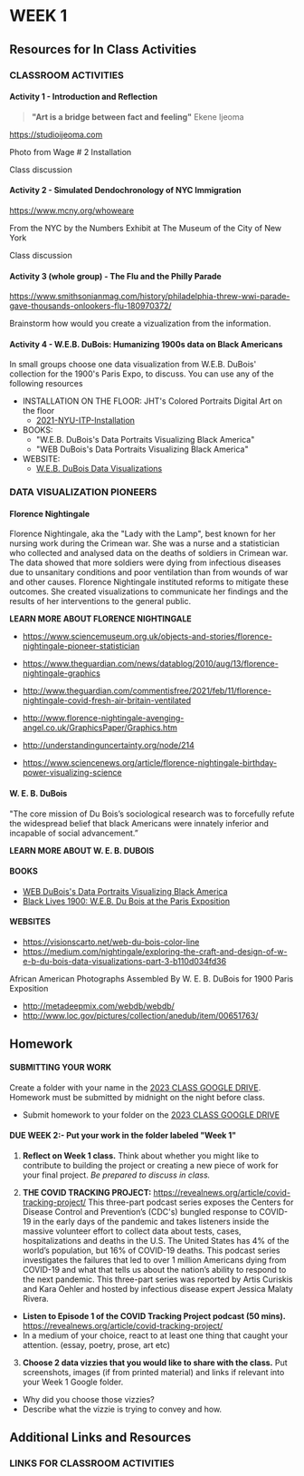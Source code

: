 # WEEK 1

## Resources for In Class Activities

### CLASSROOM ACTIVITIES

#### Activity 1 - Introduction and Reflection

> **"Art is a bridge between fact and feeling"**
> Ekene Ijeoma

https://studioijeoma.com

Photo from Wage # 2 Installation

Class discussion

#### Activity 2 - Simulated Dendochronology of NYC Immigration

https://www.mcny.org/whoweare

From the NYC by the Numbers Exhibit at The Museum of the City of New York

Class discussion

#### Activity 3 (whole group) - The Flu and the Philly Parade

https://www.smithsonianmag.com/history/philadelphia-threw-wwi-parade-gave-thousands-onlookers-flu-180970372/

Brainstorm how would you create a vizualization from the information.

#### Activity 4 - W.E.B. DuBois: Humanizing 1900s data on Black Americans

In small groups choose one data visualization from W.E.B. DuBois' collection for the 1900's Paris Expo, to discuss. You can use any of the following resources

- INSTALLATION ON THE FLOOR: JHT's Colored Portraits Digital Art on the floor
  - [2021-NYU-ITP-Installation](https://jht1493.github.io/2021-NYU-ITP-Installation/colored.html)
- BOOKS:
  - "W.E.B. DuBois's Data Portraits Visualizing Black America"
  - "WEB DuBois's Data Portraits Visualizing Black America"
- WEBSITE:
  - [W.E.B. DuBois Data Visualizations](http://metadeepmix.com/webdb/webdb/)

### DATA VISUALIZATION PIONEERS

#### Florence Nightingale

Florence Nightingale, aka the "Lady with the Lamp", best known for her nursing work during the Crimean war. She was a nurse and a statistician who collected and analysed data on the deaths of soldiers in Crimean war. The data showed that more soldiers were dying from infectious diseases due to unsanitary conditions and poor ventilation than from wounds of war and other causes. Florence Nightingale instituted reforms to mitigate these outcomes. She created visualizations to communicate her findings and the results of her interventions to the general public.

**LEARN MORE ABOUT FLORENCE NIGHTINGALE**

- https://www.sciencemuseum.org.uk/objects-and-stories/florence-nightingale-pioneer-statistician
- https://www.theguardian.com/news/datablog/2010/aug/13/florence-nightingale-graphics

- http://www.theguardian.com/commentisfree/2021/feb/11/florence-nightingale-covid-fresh-air-britain-ventilated
- http://www.florence-nightingale-avenging-angel.co.uk/GraphicsPaper/Graphics.htm
- http://understandinguncertainty.org/node/214
- https://www.sciencenews.org/article/florence-nightingale-birthday-power-visualizing-science

#### W. E. B. DuBois

"The core mission of Du Bois’s sociological research was to forcefully refute the widespread belief that black Americans were innately inferior and incapable of social advancement.”

**LEARN MORE ABOUT W. E. B. DUBOIS**

#### BOOKS

- [WEB DuBois's Data Portraits Visualizing Black America](https://www.amazon.com/W-Boiss-Data-Portraits-Visualizing/dp/1616897066/ref=sr_1_1_sspa?crid=2UOK152V8MZKH&keywords=web+dubois+data+portraits&qid=1644337640&s=books&sprefix=WEB+dubois+data+p%2Cstripbooks%2C63&sr=1-1-spons&psc=1&spLa=ZW5jcnlwdGVkUXVhbGlmaWVyPUFHQlhERFc3UjgySDImZW5jcnlwdGVkSWQ9QTA1NDE0NTRGWVBQTEJKQVBYSEgmZW5jcnlwdGVkQWRJZD1BMDUwNjQyNDJHWDdOWjZBMTJQVDUmd2lkZ2V0TmFtZT1zcF9hdGYmYWN0aW9uPWNsaWNrUmVkaXJlY3QmZG9Ob3RMb2dDbGljaz10cnVl)
- [Black Lives 1900: W.E.B. Du Bois at the Paris Exposition](https://www.amazon.com/Black-Lives-1900-B-Exposition/dp/B07XYNRPYG/ref=pd_bxgy_img_1/142-0865404-1076502?pd_rd_w=Dy342&pf_rd_p=6b3eefea-7b16-43e9-bc45-2e332cbf99da&pf_rd_r=XJKX80RCF87VN63ENW51&pd_rd_r=765a3abe-e689-4cfa-a9ef-c283eaa7dfc7&pd_rd_wg=lJFM2&pd_rd_i=B07XYNRPYG&psc=1)

#### WEBSITES

- https://visionscarto.net/web-du-bois-color-line
- https://medium.com/nightingale/exploring-the-craft-and-design-of-w-e-b-du-bois-data-visualizations-part-3-b110d034fd36

African American Photographs Assembled By W. E. B. DuBois for 1900 Paris Exposition

- http://metadeepmix.com/webdb/webdb/
- http://www.loc.gov/pictures/collection/anedub/item/00651763/

## Homework

#### SUBMITTING YOUR WORK

Create a folder with your name in the [2023 CLASS GOOGLE DRIVE](https://drive.google.com/drive/folders/10LzZNPTCnpLnLxpQN9ewITFg9ku76L9l). Homework must be submitted by midnight on the night before class.

- Submit homework to your folder on the [2023 CLASS GOOGLE DRIVE](https://drive.google.com/drive/folders/10LzZNPTCnpLnLxpQN9ewITFg9ku76L9l)

#### DUE WEEK 2:- Put your work in the folder labeled "Week 1"

1. **Reflect on Week 1 class.** Think about whether you might like to contribute to building the project or creating a new piece of work for your final project. _Be prepared to discuss in class._

2. **THE COVID TRACKING PROJECT:** https://revealnews.org/article/covid-tracking-project/
   This three-part podcast series exposes the Centers for Disease Control and Prevention’s (CDC's) bungled response to COVID-19 in the early days of the pandemic and takes listeners inside the massive volunteer effort to collect data about tests, cases, hospitalizations and deaths in the U.S. The United States has 4% of the world’s population, but 16% of COVID-19 deaths. This podcast series investigates the failures that led to over 1 million Americans dying from COVID-19 and what that tells us about the nation’s ability to respond to the next pandemic. This three-part series was reported by Artis Curiskis and Kara Oehler and hosted by infectious disease expert Jessica Malaty Rivera.

- **Listen to Episode 1 of the COVID Tracking Project podcast (50 mins).** https://revealnews.org/article/covid-tracking-project/
- In a medium of your choice, react to at least one thing that caught your attention. (essay, poetry, prose, art etc)

3. **Choose 2 data vizzies that you would like to share with the class.** Put screenshots, images (if from printed material) and links if relevant into your Week 1 Google folder.

- Why did you choose those vizzies?
- Describe what the vizzie is trying to convey and how.

## Additional Links and Resources

### LINKS FOR CLASSROOM ACTIVITIES
